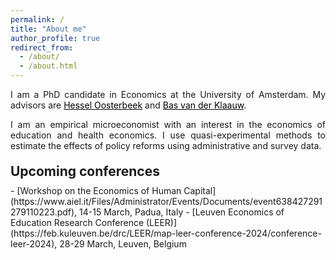 ```yaml
---
permalink: /
title: "About me"
author_profile: true
redirect_from: 
  - /about/
  - /about.html
---
```


<p align="justify">  
I am a PhD candidate in Economics at the University of Amsterdam. My advisors are <a href="https://oosterbeek.economists.nl" style="color: black;">Hessel Oosterbeek</a> and <a href="https://personal.vu.nl/b.vander.klaauw/" style="color: black;">Bas van der Klaauw</a>.
</p>
<p align="justify">
I am an empirical microeconomist with an interest in the economics of education and health economics. I use quasi-experimental methods to estimate the effects of policy reforms using administrative and survey data.
</p>

<h2 style="margin-top: 20px; margin-bottom: 10px;">Upcoming conferences</h2>
- [Workshop on the Economics of Human Capital](https://www.aiel.it/Files/Administrator/Events/Documents/event638427291279110223.pdf), 14-15 March, Padua, Italy
- [Leuven Economics of Education Research Conference (LEER)](https://feb.kuleuven.be/drc/LEER/map-leer-conference-2024/conference-leer-2024), 28-29 March, Leuven, Belgium
